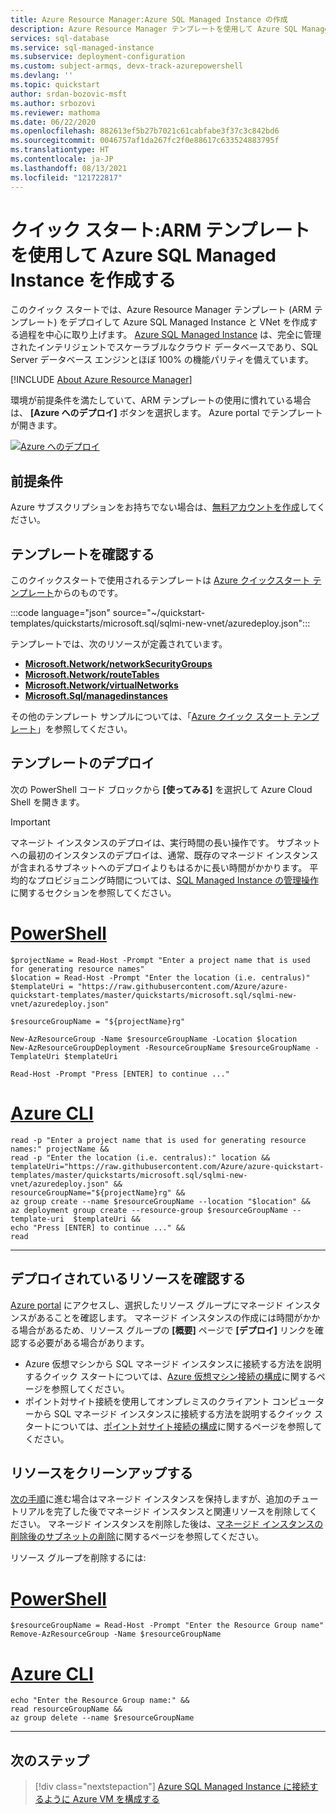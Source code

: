 ```yaml
---
title: Azure Resource Manager:Azure SQL Managed Instance の作成
description: Azure Resource Manager テンプレートを使用して Azure SQL Managed Instance を作成する方法を説明します。
services: sql-database
ms.service: sql-managed-instance
ms.subservice: deployment-configuration
ms.custom: subject-armqs, devx-track-azurepowershell
ms.devlang: ''
ms.topic: quickstart
author: srdan-bozovic-msft
ms.author: srbozovi
ms.reviewer: mathoma
ms.date: 06/22/2020
ms.openlocfilehash: 882613ef5b27b7021c61cabfabe3f37c3c842bd6
ms.sourcegitcommit: 0046757af1da267fc2f0e88617c633524883795f
ms.translationtype: HT
ms.contentlocale: ja-JP
ms.lasthandoff: 08/13/2021
ms.locfileid: "121722817"
---
```

# <a name="quickstart-create-an-azure-sql-managed-instance-using-an-arm-template"></a>クイック スタート:ARM テンプレートを使用して Azure SQL Managed Instance を作成する

このクイック スタートでは、Azure Resource Manager テンプレート (ARM テンプレート) をデプロイして Azure SQL Managed Instance と VNet を作成する過程を中心に取り上げます。 [Azure SQL Managed Instance](sql-managed-instance-paas-overview.md) は、完全に管理されたインテリジェントでスケーラブルなクラウド データベースであり、SQL Server データベース エンジンとほぼ 100% の機能パリティを備えています。

[!INCLUDE [About Azure Resource Manager](../../../includes/resource-manager-quickstart-introduction.md)]

環境が前提条件を満たしていて、ARM テンプレートの使用に慣れている場合は、 **[Azure へのデプロイ]** ボタンを選択します。 Azure portal でテンプレートが開きます。

[![Azure へのデプロイ](../../media/template-deployments/deploy-to-azure.svg)](https://portal.azure.com/#create/Microsoft.Template/uri/https%3A%2F%2Fraw.githubusercontent.com%2FAzure%2Fazure-quickstart-templates%2Fmaster%2Fquickstarts%2Fmicrosoft.sql%2Fsqlmi-new-vnet%2Fazuredeploy.json)

## <a name="prerequisites"></a>前提条件

Azure サブスクリプションをお持ちでない場合は、[無料アカウントを作成](https://azure.microsoft.com/free/)してください。

## <a name="review-the-template"></a>テンプレートを確認する

このクイックスタートで使用されるテンプレートは [Azure クイックスタート テンプレート](https://azure.microsoft.com/resources/templates/sqlmi-new-vnet/)からのものです。

:::code language="json" source="~/quickstart-templates/quickstarts/microsoft.sql/sqlmi-new-vnet/azuredeploy.json":::

テンプレートでは、次のリソースが定義されています。

- [**Microsoft.Network/networkSecurityGroups**](/azure/templates/microsoft.Network/networkSecurityGroups)
- [**Microsoft.Network/routeTables**](/azure/templates/microsoft.Network/routeTables)
- [**Microsoft.Network/virtualNetworks**](/azure/templates/microsoft.Network/virtualNetworks)
- [**Microsoft.Sql/managedinstances**](/azure/templates/microsoft.sql/managedinstances)

その他のテンプレート サンプルについては、「[Azure クイック スタート テンプレート](https://azure.microsoft.com/resources/templates/?resourceType=Microsoft.Sql&pageNumber=1&sort=Popular)」を参照してください。

## <a name="deploy-the-template"></a>テンプレートのデプロイ

次の PowerShell コード ブロックから **[使ってみる]** を選択して Azure Cloud Shell を開きます。

> [!IMPORTANT]
> マネージト インスタンスのデプロイは、実行時間の長い操作です。 サブネットへの最初のインスタンスのデプロイは、通常、既存のマネージド インスタンスが含まれるサブネットへのデプロイよりもはるかに長い時間がかかります。 平均的なプロビジョニング時間については、[SQL Managed Instance の管理操作](management-operations-overview.md#duration)に関するセクションを参照してください。

# <a name="powershell"></a>[PowerShell](#tab/azure-powershell)

```azurepowershell-interactive
$projectName = Read-Host -Prompt "Enter a project name that is used for generating resource names"
$location = Read-Host -Prompt "Enter the location (i.e. centralus)"
$templateUri = "https://raw.githubusercontent.com/Azure/azure-quickstart-templates/master/quickstarts/microsoft.sql/sqlmi-new-vnet/azuredeploy.json"

$resourceGroupName = "${projectName}rg"

New-AzResourceGroup -Name $resourceGroupName -Location $location
New-AzResourceGroupDeployment -ResourceGroupName $resourceGroupName -TemplateUri $templateUri

Read-Host -Prompt "Press [ENTER] to continue ..."
```

# <a name="azure-cli"></a>[Azure CLI](#tab/azure-cli)

```azurecli-interactive
read -p "Enter a project name that is used for generating resource names:" projectName &&
read -p "Enter the location (i.e. centralus):" location &&
templateUri="https://raw.githubusercontent.com/Azure/azure-quickstart-templates/master/quickstarts/microsoft.sql/sqlmi-new-vnet/azuredeploy.json" &&
resourceGroupName="${projectName}rg" &&
az group create --name $resourceGroupName --location "$location" &&
az deployment group create --resource-group $resourceGroupName --template-uri  $templateUri &&
echo "Press [ENTER] to continue ..." &&
read
```

---

## <a name="review-deployed-resources"></a>デプロイされているリソースを確認する

[Azure portal](https://portal.azure.com/#blade/HubsExtension/BrowseResourceGroups) にアクセスし、選択したリソース グループにマネージド インスタンスがあることを確認します。 マネージド インスタンスの作成には時間がかかる場合があるため、リソース グループの **[概要]** ページで **[デプロイ]** リンクを確認する必要がある場合があります。

- Azure 仮想マシンから SQL マネージド インスタンスに接続する方法を説明するクイック スタートについては、[Azure 仮想マシン接続の構成](connect-vm-instance-configure.md)に関するページを参照してください。
- ポイント対サイト接続を使用してオンプレミスのクライアント コンピューターから SQL マネージド インスタンスに接続する方法を説明するクイック スタートについては、[ポイント対サイト接続の構成](point-to-site-p2s-configure.md)に関するページを参照してください。

## <a name="clean-up-resources"></a>リソースをクリーンアップする

[次の手順](#next-steps)に進む場合はマネージド インスタンスを保持しますが、追加のチュートリアルを完了した後でマネージド インスタンスと関連リソースを削除してください。 マネージド インスタンスを削除した後は、[マネージド インスタンスの削除後のサブネットの削除](virtual-cluster-delete.md)に関するページを参照してください。


リソース グループを削除するには:

# <a name="powershell"></a>[PowerShell](#tab/azure-powershell)

```azurepowershell-interactive
$resourceGroupName = Read-Host -Prompt "Enter the Resource Group name"
Remove-AzResourceGroup -Name $resourceGroupName
```

# <a name="azure-cli"></a>[Azure CLI](#tab/azure-cli)

```azurecli-interactive
echo "Enter the Resource Group name:" &&
read resourceGroupName &&
az group delete --name $resourceGroupName
```

---

## <a name="next-steps"></a>次のステップ

> [!div class="nextstepaction"]
> [Azure SQL Managed Instance に接続するように Azure VM を構成する](connect-vm-instance-configure.md)
